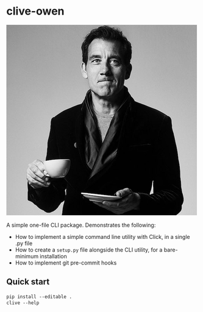 # clive-owen

![Clive Owen](docs/img/clive.jpg)

A simple one-file CLI package. Demonstrates the following:

* How to implement a simple command line utility with Click, in a single .py file
* How to create a `setup.py` file alongside the CLI utility, for a bare-minimum installation
* How to implement git pre-commit hooks 

## Quick start

```
pip install --editable .
clive --help
```
